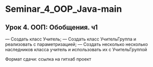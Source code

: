 # Seminar_4_OOP_Java-main

## Урок 4. ООП: Обобщения. ч1

— Создать класс Учитель;
— Создать класс УчительГруппа и реализовать с параметризацией;
— Создать несколько несколько наследников класса учитель и использовать их с УчительГруппой

Формат сдачи: ссылка на гитхаб проект

